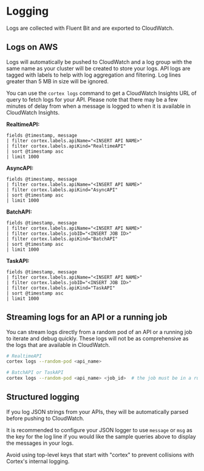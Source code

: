 # Logging

Logs are collected with Fluent Bit and are exported to CloudWatch.

## Logs on AWS

Logs will automatically be pushed to CloudWatch and a log group with the same name as your cluster will be created to store your logs. API logs are tagged with labels to help with log aggregation and filtering. Log lines greater than 5 MB in size will be ignored.

You can use the `cortex logs` command to get a CloudWatch Insights URL of query to fetch logs for your API. Please note that there may be a few minutes of delay from when a message is logged to when it is available in CloudWatch Insights.

**RealtimeAPI:**

```text
fields @timestamp, message
| filter cortex.labels.apiName="<INSERT API NAME>"
| filter cortex.labels.apiKind="RealtimeAPI"
| sort @timestamp asc
| limit 1000
```

**AsyncAPI:**

```text
fields @timestamp, message
| filter cortex.labels.apiName="<INSERT API NAME>"
| filter cortex.labels.apiKind="AsyncAPI"
| sort @timestamp asc
| limit 1000
```

**BatchAPI:**

```text
fields @timestamp, message
| filter cortex.labels.apiName="<INSERT API NAME>"
| filter cortex.labels.jobID="<INSERT JOB ID>"
| filter cortex.labels.apiKind="BatchAPI"
| sort @timestamp asc
| limit 1000
```

**TaskAPI:**

```text
fields @timestamp, message
| filter cortex.labels.apiName="<INSERT API NAME>"
| filter cortex.labels.jobID="<INSERT JOB ID>"
| filter cortex.labels.apiKind="TaskAPI"
| sort @timestamp asc
| limit 1000
```

## Streaming logs for an API or a running job

You can stream logs directly from a random pod of an API or a running job to iterate and debug quickly. These logs will not be as comprehensive as the logs that are available in CloudWatch.

```bash
# RealtimeAPI
cortex logs --random-pod <api_name>

# BatchAPI or TaskAPI
cortex logs --random-pod <api_name> <job_id>  # the job must be in a running state
```

## Structured logging

If you log JSON strings from your APIs, they will be automatically parsed before pushing to CloudWatch.

It is recommended to configure your JSON logger to use `message` or `msg` as the key for the log line if you would like the sample queries above to display the messages in your logs.

Avoid using top-level keys that start with "cortex" to prevent collisions with Cortex's internal logging.
